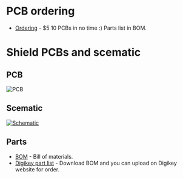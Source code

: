 # PCB ordering
-   [Ordering](https://www.pcbway.com/project/shareproject/ESP_uploader.html) - $5 10 PCBs in no time :) Parts list in BOM.
# Shield PCBs and scematic
## PCB
![PCB](https://github.com/srg74/ESP-uploader/blob/master/Images/PCB_top.jpg)
## Scematic
<a href="https://github.com/srg74/ESP-uploader/blob/master/Resources/ESP-Prgm.pdf">![Schematic](https://github.com/srg74/ESP-uploader/blob/master/Resources/ESP-Prgm.jpg)</a>
## Parts
-   [BOM](https://github.com/srg74/) - Bill of materials.
-   [Digikey part list](https://github.com/srg74/) - Download BOM and you can upload on Digikey website for order.
